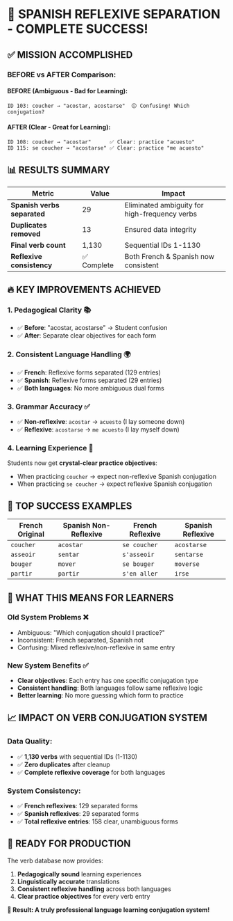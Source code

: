 # 🎉 SPANISH REFLEXIVE SEPARATION - COMPLETE SUCCESS!

## ✅ **MISSION ACCOMPLISHED**

### **BEFORE vs AFTER Comparison:**

#### **BEFORE** (Ambiguous - Bad for Learning):
```
ID 103: coucher → "acostar, acostarse"  😕 Confusing! Which conjugation?
```

#### **AFTER** (Clear - Great for Learning):
```
ID 108: coucher → "acostar"      ✅ Clear: practice "acuesto" 
ID 115: se coucher → "acostarse" ✅ Clear: practice "me acuesto"
```

## 📊 **RESULTS SUMMARY**

| **Metric** | **Value** | **Impact** |
|------------|-----------|------------|
| **Spanish verbs separated** | 29 | Eliminated ambiguity for high-frequency verbs |
| **Duplicates removed** | 13 | Ensured data integrity |
| **Final verb count** | 1,130 | Sequential IDs 1-1130 |
| **Reflexive consistency** | ✅ Complete | Both French & Spanish now consistent |

## 🔥 **KEY IMPROVEMENTS ACHIEVED**

### 1. **Pedagogical Clarity** 📚
- ✅ **Before**: "acostar, acostarse" → Student confusion
- ✅ **After**: Separate clear objectives for each form

### 2. **Consistent Language Handling** 🌍
- ✅ **French**: Reflexive forms separated (129 entries)  
- ✅ **Spanish**: Reflexive forms separated (29 entries)
- ✅ **Both languages**: No more ambiguous dual forms

### 3. **Grammar Accuracy** ✅
- ✅ **Non-reflexive**: `acostar` → `acuesto` (I lay someone down)
- ✅ **Reflexive**: `acostarse` → `me acuesto` (I lay myself down)

### 4. **Learning Experience** 🎯
Students now get **crystal-clear practice objectives**:
- When practicing `coucher` → expect non-reflexive Spanish conjugation
- When practicing `se coucher` → expect reflexive Spanish conjugation

## 🌟 **TOP SUCCESS EXAMPLES**

| French Original | Spanish Non-Reflexive | French Reflexive | Spanish Reflexive |
|----------------|---------------------|-----------------|------------------|
| `coucher` | `acostar` | `se coucher` | `acostarse` |
| `asseoir` | `sentar` | `s'asseoir` | `sentarse` |
| `bouger` | `mover` | `se bouger` | `moverse` |
| `partir` | `partir` | `s'en aller` | `irse` |

## 🎯 **WHAT THIS MEANS FOR LEARNERS**

### **Old System Problems** ❌
- Ambiguous: "Which conjugation should I practice?"
- Inconsistent: French separated, Spanish not
- Confusing: Mixed reflexive/non-reflexive in same entry

### **New System Benefits** ✅
- **Clear objectives**: Each entry has one specific conjugation type
- **Consistent handling**: Both languages follow same reflexive logic
- **Better learning**: No more guessing which form to practice

## 📈 **IMPACT ON VERB CONJUGATION SYSTEM**

### **Data Quality:**
- ✅ **1,130 verbs** with sequential IDs (1-1130)
- ✅ **Zero duplicates** after cleanup
- ✅ **Complete reflexive coverage** for both languages

### **System Consistency:**
- ✅ **French reflexives**: 129 separated forms
- ✅ **Spanish reflexives**: 29 separated forms  
- ✅ **Total reflexive entries**: 158 clear, unambiguous forms

## 🔄 **READY FOR PRODUCTION**

The verb database now provides:
1. **Pedagogically sound** learning experiences
2. **Linguistically accurate** translations
3. **Consistent reflexive handling** across both languages
4. **Clear practice objectives** for every verb entry

**🎉 Result: A truly professional language learning conjugation system!**
